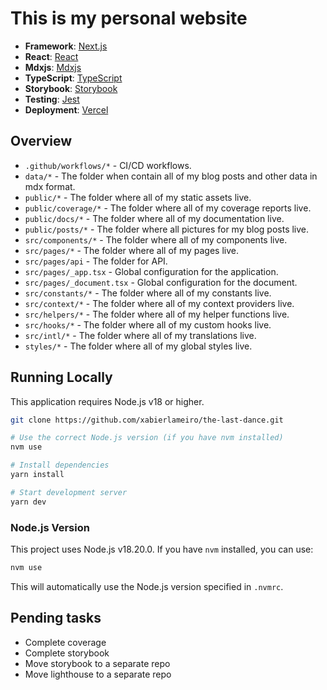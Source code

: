 # This is my personal website

-   **Framework**: [Next.js](https://nextjs.org/)
-   **React**: [React](https://reactjs.org/)
-   **Mdxjs**: [Mdxjs](https://mdxjs.com/)
-   **TypeScript**: [TypeScript](https://www.typescriptlang.org/)
-   **Storybook**: [Storybook](https://storybook.js.org/)
-   **Testing**: [Jest](https://jestjs.io/)
-   **Deployment**: [Vercel](https://vercel.com)

## Overview

-   `.github/workflows/*` - CI/CD workflows.
-   `data/*` - The folder when contain all of my blog posts and other data in mdx format.
-   `public/*` - The folder where all of my static assets live.
-   `public/coverage/*` - The folder where all of my coverage reports live.
-   `public/docs/*` - The folder where all of my documentation live.
-   `public/posts/*` - The folder where all pictures for my blog posts live.
-   `src/components/*` - The folder where all of my components live.
-   `src/pages/*` - The folder where all of my pages live.
-   `src/pages/api` - The folder for API.
-   `src/pages/_app.tsx` - Global configuration for the application.
-   `src/pages/_document.tsx` - Global configuration for the document.
-   `src/constants/*` - The folder where all of my constants live.
-   `src/context/*` - The folder where all of my context providers live.
-   `src/helpers/*` - The folder where all of my helper functions live.
-   `src/hooks/*` - The folder where all of my custom hooks live.
-   `src/intl/*` - The folder where all of my translations live.
-   `styles/*` - The folder where all of my global styles live.

## Running Locally

This application requires Node.js v18 or higher.

```bash
git clone https://github.com/xabierlameiro/the-last-dance.git

# Use the correct Node.js version (if you have nvm installed)
nvm use

# Install dependencies
yarn install

# Start development server
yarn dev
```

### Node.js Version

This project uses Node.js v18.20.0. If you have `nvm` installed, you can use:

```bash
nvm use
```

This will automatically use the Node.js version specified in `.nvmrc`.

## Pending tasks

-   Complete coverage
-   Complete storybook
-   Move storybook to a separate repo
-   Move lighthouse to a separate repo
